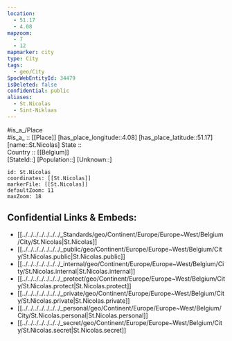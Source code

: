```yaml
---
location:
  - 51.17
  - 4.08
mapzoom:
  - 7
  - 12
mapmarker: city
type: City
tags:
  - geo/City
SpocWebEntityId: 34479
isDeleted: false
confidential: public
aliases:
  - St.Nicolas
  - Sint-Niklaas
---
```

#is_a_/Place  
#is_a_ :: [[Place]] 
[has_place_longitude::4.08] 
[has_place_latitude::51.17] 
[name::St.Nicolas] 
State ::  
Country :: [[Belgium]]  
[StateId::] 
[Population::] 
[Unknown::] 


```leaflet
id: St.Nicolas
coordinates: [[St.Nicolas]] 
markerFile: [[St.Nicolas]] 
defaultZoom: 11 
maxZoom: 18
```


## Confidential Links & Embeds: 
- [[../../../../../../../_Standards/geo/Continent/Europe/Europe~West/Belgium/City/St.Nicolas|St.Nicolas]] 
- [[../../../../../../../_public/geo/Continent/Europe/Europe~West/Belgium/City/St.Nicolas.public|St.Nicolas.public]] 
- [[../../../../../../../_internal/geo/Continent/Europe/Europe~West/Belgium/City/St.Nicolas.internal|St.Nicolas.internal]] 
- [[../../../../../../../_protect/geo/Continent/Europe/Europe~West/Belgium/City/St.Nicolas.protect|St.Nicolas.protect]] 
- [[../../../../../../../_private/geo/Continent/Europe/Europe~West/Belgium/City/St.Nicolas.private|St.Nicolas.private]] 
- [[../../../../../../../_personal/geo/Continent/Europe/Europe~West/Belgium/City/St.Nicolas.personal|St.Nicolas.personal]] 
- [[../../../../../../../_secret/geo/Continent/Europe/Europe~West/Belgium/City/St.Nicolas.secret|St.Nicolas.secret]] 
